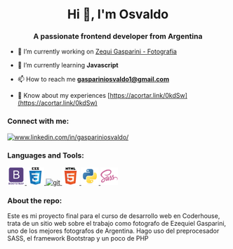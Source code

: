 <h1 align="center">Hi 👋, I'm Osvaldo</h1>
<h3 align="center">A passionate frontend developer from Argentina</h3>

- 🔭 I’m currently working on [Zequi Gasparini - Fotografia](https://github.com/GaspariniOsvaldo/zequigasparini.git)

- 🌱 I’m currently learning **Javascript**

- 📫 How to reach me **gaspariniosvaldo1@gmail.com**

- 📄 Know about my experiences [https://acortar.link/0kdSw](https://acortar.link/0kdSw)

<h3 align="left">Connect with me:</h3>
<p align="left">
<a href="https://linkedin.com/in/www.linkedin.com/in/gaspariniosvaldo/" target="blank"><img align="center" src="https://raw.githubusercontent.com/rahuldkjain/github-profile-readme-generator/master/src/images/icons/Social/linked-in-alt.svg" alt="www.linkedin.com/in/gaspariniosvaldo/" height="30" width="40" /></a>
</p>

<h3 align="left">Languages and Tools:</h3>
<p align="left"> <a href="https://getbootstrap.com" target="_blank"> <img src="https://raw.githubusercontent.com/devicons/devicon/master/icons/bootstrap/bootstrap-plain-wordmark.svg" alt="bootstrap" width="40" height="40"/> </a> <a href="https://www.w3schools.com/css/" target="_blank"> <img src="https://raw.githubusercontent.com/devicons/devicon/master/icons/css3/css3-original-wordmark.svg" alt="css3" width="40" height="40"/> </a> <a href="https://git-scm.com/" target="_blank"> <img src="https://www.vectorlogo.zone/logos/git-scm/git-scm-icon.svg" alt="git" width="40" height="40"/> </a> <a href="https://www.w3.org/html/" target="_blank"> <img src="https://raw.githubusercontent.com/devicons/devicon/master/icons/html5/html5-original-wordmark.svg" alt="html5" width="40" height="40"/> </a> <a href="https://www.python.org" target="_blank"> <img src="https://raw.githubusercontent.com/devicons/devicon/master/icons/python/python-original.svg" alt="python" width="40" height="40"/> </a> <a href="https://sass-lang.com" target="_blank"> <img src="https://raw.githubusercontent.com/devicons/devicon/master/icons/sass/sass-original.svg" alt="sass" width="40" height="40"/> </a> </p>

<h3 align="left">About the repo:</h3>
<p align="left">
Este es mi proyecto final para el curso de desarrollo web en Coderhouse, trata de un sitio web sobre el trabajo como fotografo de Ezequiel Gasparini, uno de los mejores fotografos de Argentina.
Hago uso del preprocesador SASS, el framework Bootstrap y un poco de PHP
</p>
